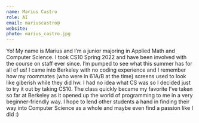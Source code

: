 ```yaml
---
name: Marius Castro
role: AI
email: mariuscastro@
website:
photo: marius_castro.jpg
---
```

Yo! My name is Marius and I’m a junior majoring in Applied Math and Computer Science. I took CS10 Spring 2022 and have been involved with the course on staff ever since. I’m pumped to see what this summer has for all of us! I came into Berkeley with no coding experience and I remember how my roommates (who were in 61A/B at the time) screens used to look like giberish while they did hw. I had no idea what CS was so I decided just to try it out by taking CS10. The class quickly became my favorite I’ve taken so far at Berkeley as it opened up the world of programming to me in a very beginner-friendly way. I hope to lend other students a hand in finding their way into Computer Science as a whole and maybe even find a passion like I did :)